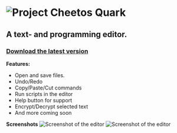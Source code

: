 # ![Project Cheetos](https://github.com/RiadZX/ProjectCheetos/blob/main/logo.png) Quark

## A text- and programming editor.
### [**Download the latest version**](https://github.com/RiadZX/Quark/releases)<br>
**Features:**
  * Open and save files.
  * Undo/Redo 
  * Copy/Paste/Cut commands
  * Run scripts in the editor
  * Help button for support
  * Encrypt/Decrypt selected text
  * And more coming soon

**Screenshots**
![Screenshot of the editor](https://github.com/RiadZX/Quark/blob/main/ProjectCheetos/Resources/screenshotdark1.png "Screenshot 1")
![Screenshot of the editor](https://github.com/RiadZX/Quark/blob/main/ProjectCheetos/Resources/screenshotlight1.png "Screenshot 2")













































